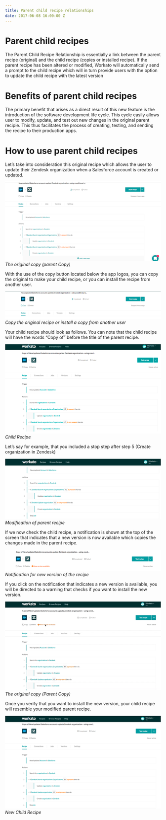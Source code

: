 ```yaml
---
title: Parent child recipe relationships
date: 2017-06-08 16:00:00 Z
---
```


# Parent child recipes
The Parent Child Recipe Relationship is essentially a link between the parent recipe (original) and the child recipe (copies or installed recipe). If the parent recipe has been altered or modified, Workato will automatically send a prompt to the child recipe which will in turn provide users with the option to update the child recipe with the latest version

# Benefits of parent child recipes
The primary benefit that arises as a direct result of this new feature is the introduction of the software development life cycle. This cycle easily allows user to modify, update, and test out new changes in the original parent recipie. This thus facilitates the process of creating, testing, and sending the recipe to their production apps. 

# How to use parent child recipes

Let’s take into consideration this original recipe which allows the user to update their Zendesk organization when a Salesforce account is created or updated. 

![Parent Recipe](/assets/images/features/Parent-child-recipes/original-parent-copy.png)
*The original copy (parent Copy)*

With the use of the copy button located below the app logos, you can copy the original to make your child recipe, or you can install the recipe from another user.

![Child Recipe](/assets/images/features/Parent-child-recipes/copy-recipe.png)
*Copy the original recipe or install a copy from another user*

Your child recipe should look as follows. You can note that the child recipe will have the words “Copy of” before the title of the parent recipe.

![Copied or installed recipe](/assets/images/features/Parent-child-recipes/copied-parent-recipe.png)
*Child Recipe*

Let’s say for example, that you included a stop step after step 5 (Create organization in Zendesk)

![Modification](/assets/images/features/Parent-child-recipes/new-step-parent-recipe.png)
*Modification of parent recipe*

If we now check the child recipe, a notification is shown at the top of the screen that indicates that a new version is now available which copies the changes made in the parent recipe.

![Modification Alert](/assets/images/features/Parent-child-recipes/new-version-alert.png)
*Notification for new version of the recipe*

If you click on the notification that indicates a new version is available, you will be directed to a warning that checks if you want to install the new version. 

![Warning notification](/assets/images/features/Parent-child-recipes/modification-verification.gif)
*The original copy (Parent Copy)*

Once you verify that you want to install the new version, your child recipe will resemble your modified parent recipe.

![New Child Recipe](/assets/images/features/Parent-child-recipes/new_modified_child_recipe.png)
*New Child Recipe*


